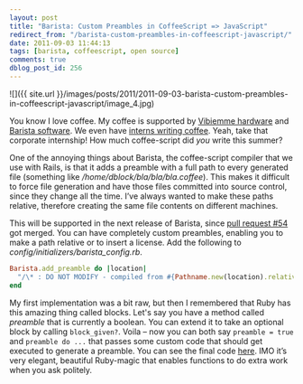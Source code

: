 ```yaml
---
layout: post
title: "Barista: Custom Preambles in CoffeeScript => JavaScript"
redirect_from: "/barista-custom-preambles-in-coffeescript-javascript/"
date: 2011-09-03 11:44:13
tags: [barista, coffeescript, open source]
comments: true
dblog_post_id: 256
---
```

![]({{ site.url }}/images/posts/2011/2011-09-03-barista-custom-preambles-in-coffeescript-javascript/image_4.jpg)

You know I love coffee. My coffee is supported by [Vibiemme hardware](http://www.dblock.org/new-toys-vibiemme-domobar-mazzer-mini) and [Barista software](https://github.com/Sutto/barista). We even have [interns writing coffee](/embedding-api-sandboxes-in-documentation). Yeah, take that corporate internship! How much coffee-script did _you_ write this summer?

One of the annoying things about Barista, the coffee-script compiler that we use with Rails, is that it adds a preamble with a full path to every generated file (something like _/home/dblock/bla/bla/bla.coffee_). This makes it difficult to force file generation and have those files committed into source control, since they change all the time. I’ve always wanted to make these paths relative, therefore creating the same file contents on different machines.

This will be supported in the next release of Barista, since [pull request #54](https://github.com/Sutto/barista/pull/54) got merged. You can have completely custom preambles, enabling you to make a path relative or to insert a license. Add the following to _config/initializers/barista_config.rb_.

```ruby
Barista.add_preamble do |location|
  "/\* : DO NOT MODIFY - compiled from #{Pathname.new(location).relative_path_from(Rails.root).to_s}\n\n"
end
```

My first implementation was a bit raw, but then I remembered that Ruby has this amazing thing called blocks. Let's say you have a method called _preamble_ that is currently a boolean. You can extend it to take an optional block by calling `block_given?`. Voila – now you can both say `preamble = true` and `preamble do ...` that passes some custom code that should get executed to generate a preamble. You can see the final code [here](https://github.com/Sutto/barista/pull/54/files#diff-0). IMO it’s very elegant, beautiful Ruby-magic that enables functions to do extra work when you ask politely.
